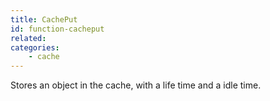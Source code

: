 ```yaml
---
title: CachePut
id: function-cacheput
related:
categories:
    - cache
---
```


Stores an object in the cache, with a life time and a idle time.